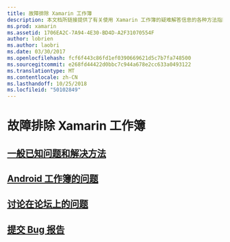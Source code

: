 ```yaml
---
title: 故障排除 Xamarin 工作簿
description: 本文档所链接提供了有关使用 Xamarin 工作簿的疑难解答信息的各种方法指南。 链接的内容讨论常见的已知的问题，Android 工作簿的问题，并提供与支持相关的资源。
ms.prod: xamarin
ms.assetid: 1706EA2C-7A94-4E30-BD4D-A2F31070554F
author: lobrien
ms.author: laobri
ms.date: 03/30/2017
ms.openlocfilehash: fcf6f443c86fd1ef0390669621d5c7b7fa748500
ms.sourcegitcommit: e268fd44422d0bbc7c944a678e2cc633a0493122
ms.translationtype: MT
ms.contentlocale: zh-CN
ms.lasthandoff: 10/25/2018
ms.locfileid: "50102849"
---
```

# <a name="troubleshooting-xamarin-workbooks"></a>故障排除 Xamarin 工作簿

## <a name="general-known-issues--workaroundsgeneralmd"></a>[一般已知问题和解决方法](general.md)

## <a name="issues-with-android-workbooksandroidmd"></a>[Android 工作簿的问题](android.md)

## <a name="discuss-issues-on-the-forumsforums"></a>[讨论在论坛上的问题][forums]

## <a name="file-a-bug-reporttoolsworkbooksinstallmdreporting-bugs"></a>[提交 Bug 报告](~/tools/workbooks/install.md#reporting-bugs)

[forums]: https://forums.xamarin.com/categories/inspector

